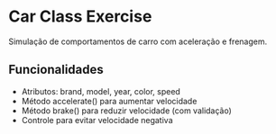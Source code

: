 # Car Class Exercise

Simulação de comportamentos de carro com aceleração e frenagem.

## Funcionalidades
- Atributos: brand, model, year, color, speed
- Método accelerate() para aumentar velocidade
- Método brake() para reduzir velocidade (com validação)
- Controle para evitar velocidade negativa

